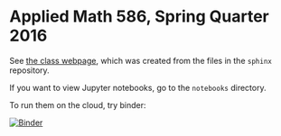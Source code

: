 
# Applied Math 586, Spring Quarter 2016

See [the class webpage](http://faculty.washington.edu/rjl/classes/am586s2016/index.html),
which was created from the files in the `sphinx` repository.

If you want to view Jupyter notebooks, go to the `notebooks` directory.

To run them on the cloud, try binder:

[![Binder](http://mybinder.org/badge.svg)](http://mybinder.org/repo/rjleveque/amath586s2016)

